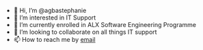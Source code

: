 - 👋 Hi, I’m @agbastephanie
- 👀 I’m interested in IT Support
- 🌱 I’m currently enrolled in ALX Software Engineering Programme
- 💞️ I’m looking to collaborate on all things IT support
- 📫 How to reach me by [email](mailto:agbastephaniechi@gmail.com)

<!---
agbastephanie/agbastephanie is a ✨ special ✨ repository because its `README.md` (this file) appears on your GitHub profile.
You can click the Preview link to take a look at your changes.
--->
